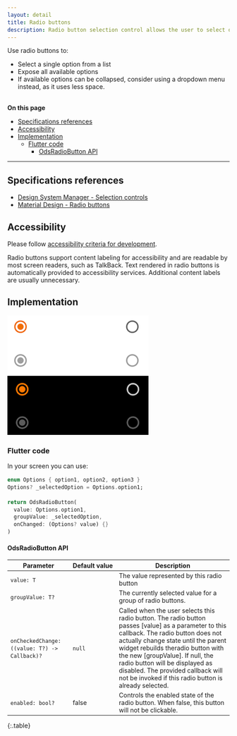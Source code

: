 ```yaml
---
layout: detail
title: Radio buttons
description: Radio button selection control allows the user to select options.
---
```


Use radio buttons to:

* Select a single option from a list
* Expose all available options
* If available options can be collapsed, consider using a dropdown menu
  instead, as it uses less space.

<br>**On this page**

* [Specifications references](#specifications-references)
* [Accessibility](#accessibility)
* [Implementation](#implementation)
    * [Flutter code](#flutter-code)
        * [OdsRadioButton API](#odsradiobutton-api)

---

## Specifications references

- [Design System Manager - Selection controls](https://system.design.orange.com/0c1af118d/p/91bf00-radio-buttons/b/347e8d)
- [Material Design - Radio buttons](https://material.io/components/radio-buttons/)

## Accessibility

Please follow [accessibility criteria for development](https://a11y-guidelines.orange.com/en/mobile/android/development/).

Radio buttons support content labeling for accessibility and are readable by
most screen readers, such as TalkBack. Text rendered in radio buttons is
automatically provided to accessibility services. Additional content labels are
usually unnecessary.

## Implementation

![RadioButton](images/radio_button_light.png) ![RadioButton dark](images/radio_button_dark.png)

### Flutter code

In your screen you can use:

```dart
enum Options { option1, option2, option3 }
Options? _selectedOption = Options.option1;

return OdsRadioButton(
  value: Options.option1,
  groupValue: _selectedOption,
  onChanged: (Options? value) {}
)
```

#### OdsRadioButton API

Parameter | Default&nbsp;value | Description
-- | -- | --
`value: T` | | The value represented by this radio button
`groupValue: T? ` | | The currently selected value for a group of radio buttons.
`onCheckedChange: ((value: T?) -> Callback)?` | `null` | Called when the user selects this radio button. The radio button passes [value] as a parameter to this callback. The radio button does not actually change state until the parent widget rebuilds theradio button with the new [groupValue]. If null, the radio button will be displayed as disabled. The provided callback will not be invoked if this radio button is already selected.
`enabled: bool? ` | false | Controls the enabled state of the radio button. When false, this button will not be clickable.
{:.table}
